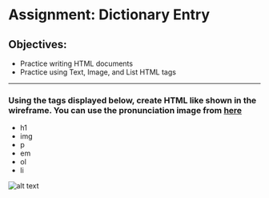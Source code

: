 <h1>Assignment: Dictionary Entry</h1>

<h2>Objectives:</h2>
<ul>
  <li>Practice writing HTML documents</li>
  <li>Practice using Text, Image, and List HTML tags</li>
</ul>

<hr>

<h3>Using the tags displayed below, create HTML like shown in the wireframe. You can use the pronunciation image from <a href="https://github.com/alirabah93/Coding-Dojo/blob/master/WEB-FUNDAMENTALS/Week1/Day1/Dictionary-Entry/pronunciation.png">here</a></h3>
<ul>
  <li>h1</li>
  <li>img</li>
  <li>p</li>
  <li>em</li>
  <li>ol</li>
  <li>li</li>
</ul>

![alt text](https://github.com/alirabah93/Coding-Dojo/blob/master/WEB-FUNDAMENTALS/Week1/Day1/Dictionary-Entry/wireframe.png?raw=true)
